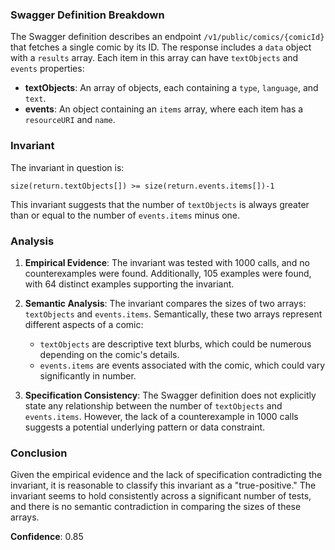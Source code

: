 ### Swagger Definition Breakdown

The Swagger definition describes an endpoint `/v1/public/comics/{comicId}` that fetches a single comic by its ID. The response includes a `data` object with a `results` array. Each item in this array can have `textObjects` and `events` properties:

- **textObjects**: An array of objects, each containing a `type`, `language`, and `text`.
- **events**: An object containing an `items` array, where each item has a `resourceURI` and `name`.

### Invariant

The invariant in question is:

`size(return.textObjects[]) >= size(return.events.items[])-1`

This invariant suggests that the number of `textObjects` is always greater than or equal to the number of `events.items` minus one.

### Analysis

1. **Empirical Evidence**: The invariant was tested with 1000 calls, and no counterexamples were found. Additionally, 105 examples were found, with 64 distinct examples supporting the invariant.

2. **Semantic Analysis**: The invariant compares the sizes of two arrays: `textObjects` and `events.items`. Semantically, these two arrays represent different aspects of a comic:
   - `textObjects` are descriptive text blurbs, which could be numerous depending on the comic's details.
   - `events.items` are events associated with the comic, which could vary significantly in number.

3. **Specification Consistency**: The Swagger definition does not explicitly state any relationship between the number of `textObjects` and `events.items`. However, the lack of a counterexample in 1000 calls suggests a potential underlying pattern or data constraint.

### Conclusion

Given the empirical evidence and the lack of specification contradicting the invariant, it is reasonable to classify this invariant as a "true-positive." The invariant seems to hold consistently across a significant number of tests, and there is no semantic contradiction in comparing the sizes of these arrays.

**Confidence**: 0.85
